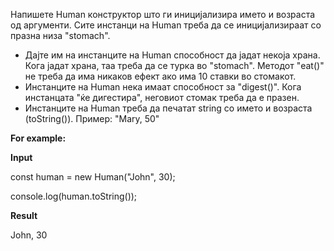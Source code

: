 Напишете Human конструктор што ги иницијализира името и возраста од аргументи. Сите инстанци на Human треба да се иницијализираат со празна низа "stomach".
- Дајте им на инстанците на Human способност да јадат некоја храна. Кога јадат храна, таа треба да се турка во "stomach". Методот "eat()" не треба да има никаков ефект ако има 10 ставки во стомакот.
- Инстанците на Human нека имаат способност за "digest()". Кога инстанцaтa "ќе дигестира", неговиот стомак треба да е празен.
- Инстанците на Human треба да печатат string со името и возраста (toString()). Пример: "Mary, 50"

**For example:**

**Input**

const human = new Human("John", 30);

console.log(human.toString());

**Result**

John, 30
